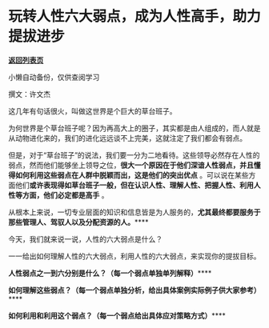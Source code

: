 # 玩转人性六大弱点，成为人性高手，助力提拔进步

[**返回列表页**](/gzh/费曼的小茶馆)

小懒自动备份，仅供查阅学习

撰文：许文杰

这几年有句话很火，叫做这世界是个巨大的草台班子。

为何世界是个草台班子呢？因为再高大上的圈子，其实都是由人组成的，而人就是从动物进化来的，我们的进化远远谈不上完美，这就注定了我们都会有弱点。

但是，对于“草台班子”的说法，我们要一分为二地看待。这些领导必然存在人性的弱点，然而他们能够坐上领导之位，**很大一个原因在于他们深谙人性弱点，并且懂得如何利用这些弱点在人群中脱颖而出，这是他们的突出优点**
。可以说在某些方面他们**或许表现得如草台班子一般，但在认识人性、理解人性、把握人性、利用人性等方面，他们必定都是高手** 。

从根本上来说，一切专业层面的知识和信息皆是为人服务的，**尤其最终都要服务于那些管理人、驾驭人以及分配资源的人。******

今天，我们就来说一说，人性的六大弱点是什么？

一一给出如何理解人性的六大弱点，利用人性的六大弱点，来实现你的提拔目标。

**人性弱点之一到六分别是什么？（每一个弱点单独单列解释）******

**如何理解这些弱点？（每一个弱点单独分析，给出具体案例实际例子供大家参考）******

**如何利用和利用这个弱点？（每一个弱点给出具体应对策略方式）******

